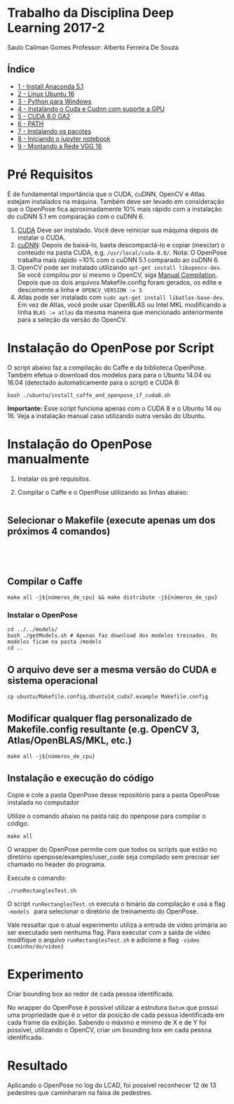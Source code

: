 # Trabalho da Disciplina Deep Learning 2017-2
Saulo Caliman Gomes
Professor: Alberto Ferreira De Souza

## Índice

- [1 - Install Anaconda 5.1](#1-install-anaconda)
- [2 - Linux Ubuntu 16](#2-linux-ubuntu-16)
- [3 - Python para Windows](#3-python-para-windows)
- [4 - Instalando o Cuda e Cudnn com suporte a GPU](#4-install-cuda-cudnn-support-gpu)
- [5 - CUDA 8.0 GA2](#5-cuda-8-ga2)
- [6 - PATH](#6-path)
- [7 - Instalando os pacotes](#7-instalando-pacotes)
- [8 - Iniciando o jupyter notebook](#8-iniciando-jupyter)
- [9 - Montando a Rede VGG 16](#9-montando-rede-vgg-16)

# Pré Requisitos
É de fundamental importância que o CUDA, cuDNN, OpenCV e Atlas estejam instalados na máquina. Também deve ser levado em consideração que o OpenPose fica aproximadamente 10% mais rápido com a instalação do cuDNN 5.1 em comparação com o cuDNN 6.

1. [CUDA](https://developer.nvidia.com/cuda-80-ga2-download-archive) Deve ser instalado. Você deve reiniciar sua máquina depois de instalar o CUDA.
2. [cuDNN](https://developer.nvidia.com/cudnn): Depois de baixá-lo, basta descompactá-lo e copiar (mesclar) o conteúdo na pasta CUDA, e.g. `/usr/local/cuda-8.0/`. Nota: O OpenPose trabalha mais rápido ~10% com o cuDNN 5.1 comparado ao cuDNN 6.
3. OpenCV pode ser instalado utilizando `apt-get install libopencv-dev`. Se você compilou por sí mesmo o OpenCV, siga [Manual Compilation](#manual-compilation). Depois que os dois arquivos Makefile.config foram gerados, os edite e descomente a linha `# OPENCV_VERSION := 3`.
4. Atlas pode ser instalado com `sudo apt-get install libatlas-base-dev`. Em vez de Atlas, você pode usar OpenBLAS ou Intel MKL modificando a linha `BLAS := atlas` da mesma maneira que mencionado anteriormente para a seleção da versão do OpenCV.

# Instalação do OpenPose por Script
O script abaixo faz a compilação do Caffe e da biblioteca OpenPose. Também efetua o download dos modelos para para o Ubuntu 14.04 ou 16.04 (detectado automaticamente para o script) e CUDA 8:
```
bash ./ubuntu/install_caffe_and_openpose_if_cuda8.sh
```
**Importante:** Esse script funciona apenas com o CUDA 8 e o Ubuntu 14 ou 16. Veja a instalação manual caso utilizando outra versão do Ubuntu.

# Instalação do OpenPose manualmente
1. Instalar os pré requisitos.

2. Compilar o Caffe e o OpenPose utilizando as linhas abaixo:

```cd 3rdparty/caffe/
```

## Selecionar o Makefile (execute apenas um dos próximos 4 comandos)
```cp Makefile.config.Ubuntu14_cuda7.example Makefile.config # Ubuntu 14, cuda 7
```
```cp Makefile.config.Ubuntu14_cuda8.example Makefile.config # Ubuntu 14, cuda 8
```
```cp Makefile.config.Ubuntu16_cuda7.example Makefile.config # Ubuntu 16, cuda 7
```
```cp Makefile.config.Ubuntu16_cuda8.example Makefile.config # Ubuntu 16, cuda 8
```

## Compilar o Caffe
```
make all -j${números_de_cpu} && make distribute -j${números_de_cpu}
```

### Instalar o OpenPose ###
```
cd ../../models/
bash ./getModels.sh # Apenas faz download dos modelos treinados. Os modelos ficam na pasta /models
cd ..
````
## O arquivo deve ser a mesma versão do CUDA e sistema operacional
````
cp ubuntu/Makefile.config.Ubuntu14_cuda7.example Makefile.config
````

## Modificar qualquer flag personalizado de Makefile.config resultante (e.g. OpenCV 3, Atlas/OpenBLAS/MKL, etc.)
```
make all -j${números_de_cpu}
```

## Instalação e execução do código
Copie e cole a pasta OpenPose desse repositório para a pasta OpenPose instalada no computador

Utilize o comando abaixo na pasta raiz do openpose para compilar o código.
```
make all
```
O wrapper do OpenPose permite com que todos os scripts que estão no diretório openpose/examples/user_code seja compilado sem precisar ser chamado no header do programa.

Execute o comando:
```
./runRectanglesTest.sh
```

O script ```runRectanglesTest.sh``` executa o binário da compilação e usa a flag ```-models ``` para selecionar o diretório de treinamento do OpenPose.

Vale ressaltar que o atual experimento utiliza a entrada de vídeo primária ao ser executado sem nenhuma flag. Para executar com a saída de vídeo modifique o arquivo ```runRectanglesTest.sh``` e adicione a flag ```-video {caminho/do/vídeo}```

# Experimento
Criar bounding box ao redor de cada pessoa identificada.

No wrapper do OpenPose é possível utilizar a estrutura ```Datum``` que possui uma propriedade que é o vetor da posição de cada pessoa identificada em cada frame da exibição. Sabendo o máximo e mínimo de X e de Y foi possível, utilizando o OpenCV, criar um bounding box em cada pessoa identificada.

# Resultado
Aplicando o OpenPose no log do LCAD, foi possível reconhecer 12 de 13 pedestres que caminharam na faixa de pedestres.
